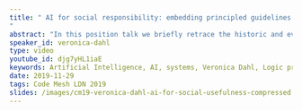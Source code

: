 ```yaml
---
title: " AI for social responsibility: embedding principled guidelines into AI systems
"
abstract: "In this position talk we briefly retrace the historic and evolutionary context that led to AI's results not necessarily being used first and foremost to benefit the public that funded it, nor to necessarily focus on human values and concerns."
speaker_id: veronica-dahl
type: video
youtube_id: djg7yHL1iaE
keywords: Artificial Intelligence, AI, systems, Veronica Dahl, Logic programming
date: 2019-11-29
tags: Code Mesh LDN 2019
slides: /images/cm19-veronica-dahl-ai-for-social-usefulness-compressed.pdf
---
```


